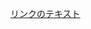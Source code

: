 [リンクのテキスト](https://www.figma.com/design/L9cII4wzLxqwCltAitzbSs/%E7%84%A1%E9%A1%8C?node-id=0-1&p=f&t=tgucSg8RZptZFR8E-0)

